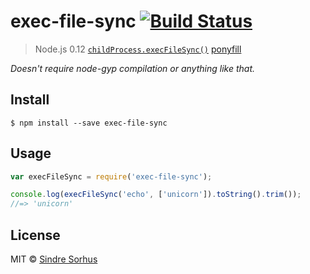 # exec-file-sync [![Build Status](https://travis-ci.org/sindresorhus/exec-file-sync.svg?branch=master)](https://travis-ci.org/sindresorhus/exec-file-sync)

> Node.js 0.12 [`childProcess.execFileSync()`](https://nodejs.org/api/child_process.html#child_process_child_process_execfilesync_command_args_options) [ponyfill](https://ponyfill.com)

*Doesn't require node-gyp compilation or anything like that.*


## Install

```
$ npm install --save exec-file-sync
```


## Usage

```js
var execFileSync = require('exec-file-sync');

console.log(execFileSync('echo', ['unicorn']).toString().trim());
//=> 'unicorn'
```


## License

MIT © [Sindre Sorhus](http://sindresorhus.com)
